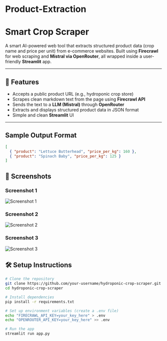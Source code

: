 # Product-Extraction
# Smart Crop Scraper

A smart AI-powered web tool that extracts structured product data (crop name and price per unit) from e-commerce websites. Built using **Firecrawl** for web scraping and **Mistral via OpenRouter**, all wrapped inside a user-friendly **Streamlit** app.

---

## 🚀 Features

- Accepts a public product URL (e.g., hydroponic crop store)
- Scrapes clean markdown text from the page using **Firecrawl API**
- Sends the text to a **LLM (Mistral)** through **OpenRouter**
- Extracts and displays structured product data in JSON format
- Simple and clean **Streamlit** UI

---

##  Sample Output Format

```json
[
  { "product": "Lettuce Butterhead", "price_per_kg": 160 },
  { "product": "Spinach Baby", "price_per_kg": 125 }
]
```
## 📸 Screenshots

### Screenshot 1 
![Screenshot 1](https://github.com/user-attachments/assets/0f26c09a-f498-4fd0-9467-dc9c183f0619)

### Screenshot 2 
![Screenshot 2](https://github.com/user-attachments/assets/5bad1093-eeb8-41a3-bd8a-7ab2338f2590)

### Screenshot 3
![Screenshot 3](https://github.com/user-attachments/assets/12a45f60-c1cc-4eea-84ef-cc8952fbbfbd)

## 🛠️ Setup Instructions

```bash
# Clone the repository
git clone https://github.com/your-username/hydroponic-crop-scraper.git
cd hydroponic-crop-scraper

# Install dependencies
pip install -r requirements.txt

# Set up environment variables (create a .env file)
echo "FIRECRAWL_API_KEY=your_key_here" > .env
echo "OPENROUTER_API_KEY=your_key_here" >> .env

# Run the app
streamlit run app.py






